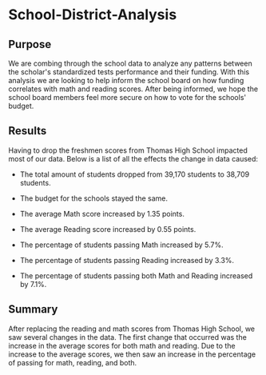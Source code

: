 # School-District-Analysis
## Purpose 

We are combing through the school data to analyze any patterns between the scholar's standardized tests performance and their funding. With this analysis we are looking to help inform the school board on how funding correlates with math and reading scores. After being informed, we hope the school board members feel more secure on how to vote for the schools' budget.  

  

## Results 

Having to drop the freshmen scores from Thomas High School impacted most of our data. Below is a list of all the effects the change in data caused: 

- The total amount of students dropped from 39,170 students to 38,709 students. 

- The budget for the schools stayed the same. 

- The average Math score increased by 1.35 points. 

- The average Reading score increased by 0.55 points. 

- The percentage of students passing Math increased by 5.7%. 

- The percentage of students passing Reading increased by 3.3%. 

- The percentage of students passing both Math and Reading increased by 7.1%. 

  

## Summary 

After replacing the reading and math scores from Thomas High School, we saw several changes in the data. The first change that occurred was the increase in the average scores for both math and reading. Due to the increase to the average scores, we then saw an increase in the percentage of passing for math, reading, and both.  
